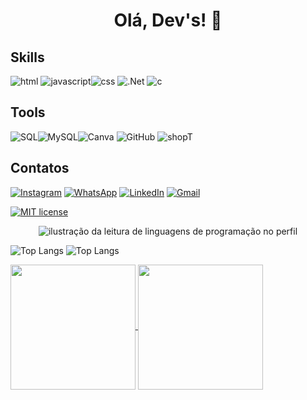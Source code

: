 ## <h1 align="center">      Olá, Dev's! 👋  </h1>

## Skills
![html](https://img.shields.io/badge/HTML5-E34F26?style=for-the-badge&logo=html5&logoColor=white) ![javascript](https://img.shields.io/badge/JavaScript-F7DF1E?style=for-the-badge&logo=javascript&logoColor=black)![css](https://img.shields.io/badge/CSS3-1572B6?style=for-the-badge&logo=css3&logoColor=white)
![.Net](https://img.shields.io/badge/.NET-5C2D91?style=for-the-badge&logo=.net&logoColor=white)
![c](https://img.shields.io/badge/c%23-%23239120.svg?style=for-the-badge&logo=c-sharp&logoColor=white)


## Tools

 ![SQL](https://img.shields.io/badge/Microsoft%20SQL%20Server-CC2927?style=for-the-badge&logo=microsoft%20sql%20server&logoColor=white)![MySQL](https://img.shields.io/badge/mysql-4479A1.svg?style=for-the-badge&logo=mysql&logoColor=white)![Canva](https://img.shields.io/badge/Canva-%2300C4CC.svg?style=for-the-badge&logo=Canva&logoColor=white) ![GitHub](https://img.shields.io/badge/github-%23121011.svg?style=for-the-badge&logo=github&logoColor=white)
![shopT](https://img.shields.io/badge/adobephotoshop-%2331A8FF.svg?style=for-the-badge&logo=adobephotoshop&logoColor=white)

## Contatos
[![Instagram](https://img.shields.io/badge/Instagram-E4405F?style=for-the-badge&logo=instagram&logoColor=white)](https://www.instagram.com/caandrademila/)
[![WhatsApp](https://img.shields.io/badge/WhatsApp-25D366?style=for-the-badge&logo=WhatsApp&logoColor=white)](https://wa.me/5535999178457?text=Ol%C3%A1,)
[![LinkedIn](https://img.shields.io/badge/LinkedIn-0077B5?style=for-the-badge&logo=linkedin&logoColor=white)](https://www.linkedin.com/in/camilarandrade/)
[![Gmail](https://img.shields.io/badge/Gmail-D14836?style=for-the-badge&logo=gmail&logoColor=white)](mailto:andradecamilareis@gmail.com)

[![MIT license](https://img.shields.io/badge/License-MIT-blue.svg)](https://lbesson.mit-license.org/)


<p align="center"><img src="https://github-readme-stats.vercel.app/api/top-langs/?username=andradecamila-dev&theme=monokai&hide_langs_below=1" alt="ilustração da leitura de linguagens de programação no perfil"/>  </p>

![Top Langs](https://github-readme-stats.vercel.app/api/top-langs/?username=anuraghazra&layout=compact)
![Top Langs](https://github-readme-stats.vercel.app/api/top-langs/?username=anuraghazra&hide_progress=true)

<a href="https://github.com/anuraghazra/github-readme-stats">
  <img height=200 align="center" src="https://github-readme-stats.vercel.app/api?username=anuraghazra" />
</a>
<a href="https://github.com/anuraghazra/convoychat">
  <img height=200 align="center" src="https://github-readme-stats.vercel.app/api/top-langs?username=anuraghazra&layout=compact&langs_count=8&card_width=320" />
</a>




